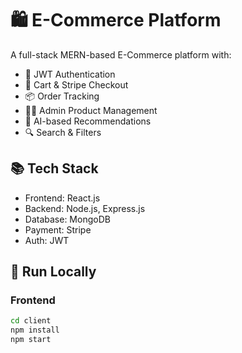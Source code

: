 # 🛍 E-Commerce Platform

A full-stack MERN-based E-Commerce platform with:
- 🔐 JWT Authentication
- 🛒 Cart & Stripe Checkout
- 📦 Order Tracking
- 🧑‍💼 Admin Product Management
- 🤖 AI-based Recommendations
- 🔍 Search & Filters

## 📚 Tech Stack

- Frontend: React.js
- Backend: Node.js, Express.js
- Database: MongoDB
- Payment: Stripe
- Auth: JWT

## 🚀 Run Locally

### Frontend
```bash
cd client
npm install
npm start
